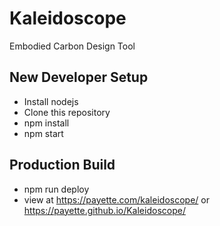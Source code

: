 # Kaleidoscope
Embodied Carbon Design Tool

## New Developer Setup
 * Install nodejs
 * Clone this repository
 * npm install
 * npm start

## Production Build
 * npm run deploy
 * view at <https://payette.com/kaleidoscope/> or <https://payette.github.io/Kaleidoscope/>